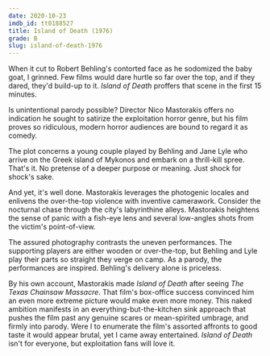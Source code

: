 ```yaml
---
date: 2020-10-23
imdb_id: tt0188527
title: Island of Death (1976)
grade: B
slug: island-of-death-1976
---
```


When it cut to Robert Behling's contorted face as he sodomized the baby goat, I grinned. Few films would dare hurtle so far over the top, and if they dared, they'd build-up to it. _Island of Death_ proffers that scene in the first 15 minutes.

<!-- end -->

Is unintentional parody possible? Director Nico Mastorakis offers no indication he sought to satirize the exploitation horror genre, but his film proves so ridiculous, modern horror audiences are bound to regard it as comedy.

The plot concerns a young couple played by Behling and Jane Lyle who arrive on the Greek island of Mykonos and embark on a thrill-kill spree. That's it. No pretense of a deeper purpose or meaning. Just shock for shock's sake.

And yet, it's well done. Mastorakis leverages the photogenic locales and enlivens the over-the-top violence with inventive camerawork. Consider the nocturnal chase through the city's labyrinthine alleys. Mastorakis heightens the sense of panic with a fish-eye lens and several low-angles shots from the victim's point-of-view.

The assured photography contrasts the uneven performances. The supporting players are either wooden or over-the-top, but Behling and Lyle play their parts so straight they verge on camp. As a parody, the performances are inspired. Behling's delivery alone is priceless.

By his own account, Mastorakis made _Island of Death_ after seeing <span data-imdb-id="tt0072271">_The Texas Chainsaw Massacre_</span>. That film's box-office success convinced him an even more extreme picture would make even more money. This naked ambition manifests in an everything-but-the-kitchen sink approach that pushes the film past any genuine scares or mean-spirited umbrage, and firmly into parody. Were I to enumerate the film's assorted affronts to good taste it would appear brutal, yet I came away entertained. _Island of Death_ isn't for everyone, but exploitation fans will love it.